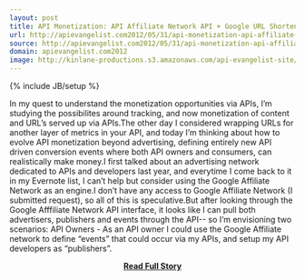 ```yaml
---
layout: post
title: API Monetization: API Affiliate Network API + Google URL Shortener API
url: http://apievangelist.com2012/05/31/api-monetization-api-affiliate-network-api-google-url-shortener-api/
source: http://apievangelist.com2012/05/31/api-monetization-api-affiliate-network-api-google-url-shortener-api/
domain: apievangelist.com2012
image: http://kinlane-productions.s3.amazonaws.com/api-evangelist-site/blog/google-affiliate-network.jpg
---
```

{% include JB/setup %}<p>In my quest to understand the monetization opportunities via APIs, I’m studying the possibilites around tracking, and now monetization of content and URL’s served up via APIs.The other day I considered wrapping URLs for another layer of metrics in your API, and today I’m thinking about how to evolve API monetization beyond advertising, defining entirely new API driven conversion events where both API owners and consumers, can realistically make money.I first talked about an advertising network dedicated to APIs and developers last year, and everytime I come back to it in my Evernote list, I can’t help but consider using the Google Affiliate Network as an engine.I don’t have any access to Google Affiliate Network (I submitted request), so all of this is speculative.But after looking through the Google Afffiliate Network API interface, it looks like I can pull both advertisers, publishers and events through the API-- so I’m envisioning two scenarios: API Owners - As an API owner I could use the Google Affiliate network to define “events” that could occur via my APIs, and setup my API developers as “publishers”.</p>
<center><p><a href="http://apievangelist.com2012/05/31/api-monetization-api-affiliate-network-api-google-url-shortener-api/" style='padding:25px; font-sze:18px; font-weight: bold;'>Read Full Story</a></p></center>
